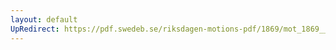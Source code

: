 ```yaml
---
layout: default
UpRedirect: https://pdf.swedeb.se/riksdagen-motions-pdf/1869/mot_1869__ak__00181.pdf
---
```

